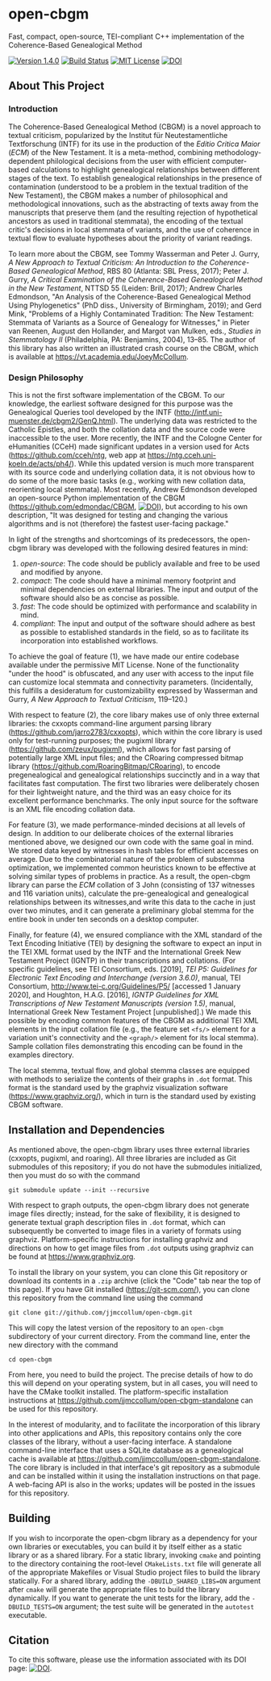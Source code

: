 # open-cbgm
Fast, compact, open-source, TEI-compliant C++ implementation of the Coherence-Based Genealogical Method

[![Version 1.4.0](https://img.shields.io/badge/version-1.4.0-blue)](https://github.com/jjmccollum/open-cbgm)
[![Build Status](https://travis-ci.com/jjmccollum/open-cbgm.svg?token=nZWB24v9ybTTZm4tWaqm&branch=master)](https://travis-ci.com/jjmccollum/open-cbgm)
[![MIT License](https://img.shields.io/badge/license-MIT-blue.svg?style=flat)](https://choosealicense.com/licenses/mit/)
[![DOI](https://zenodo.org/badge/222792228.svg)](https://zenodo.org/badge/latestdoi/222792228)

## About This Project

### Introduction

The Coherence-Based Genealogical Method (CBGM) is a novel approach to textual criticism, popularized by the Institut für Neutestamentliche Textforschung (INTF) for its use in the production of the _Editio Critica Maior_ (_ECM_) of the New Testament. It is a meta-method, combining methodology-dependent philological decisions from the user with efficient computer-based calculations to highlight genealogical relationships between different stages of the text. To establish genealogical relationships in the presence of contamination (understood to be a problem in the textual tradition of the New Testament), the CBGM makes a number of philosophical and methodological innovations, such as the abstracting of texts away from the manuscripts that preserve them (and the resulting rejection of hypothetical ancestors as used in traditional stemmata), the encoding of the textual critic's decisions in local stemmata of variants, and the use of coherence in textual flow to evaluate hypotheses about the priority of variant readings. 

To learn more about the CBGM, see Tommy Wasserman and Peter J. Gurry, _A New Approach to Textual Criticism: An Introduction to the Coherence-Based Genealogical Method_, RBS 80 (Atlanta: SBL Press, 2017); Peter J. Gurry, _A Critical Examination of the Coherence-Based Genealogical Method in the New Testament_, NTTSD 55 (Leiden: Brill, 2017); Andrew Charles Edmondson, "An Analysis of the Coherence-Based Genealogical Method Using Phylogenetics" (PhD diss., University of Birmingham, 2019); and Gerd Mink, "Problems of a Highly Contaminated Tradition: The New Testament: Stemmata of Variants as a Source of Genealogy for Witnesses," in Pieter van Reenen, August den Hollander, and Margot van Mulken, eds., _Studies in Stemmatology II_ (Philadelphia, PA: Benjamins, 2004), 13–85. The author of this library has also written an illustrated crash course on the CBGM, which is available at https://vt.academia.edu/JoeyMcCollum.

### Design Philosophy

This is not the first software implementation of the CBGM. To our knowledge, the earliest software designed for this purpose was the Genealogical Queries tool developed by the INTF (http://intf.uni-muenster.de/cbgm2/GenQ.html). The underlying data was restricted to the Catholic Epistles, and both the collation data and the source code were inaccessible to the user. More recently, the INTF and the Cologne Center for eHumanities (CCeH) made significant updates in a version used for Acts (https://github.com/cceh/ntg, web app at https://ntg.cceh.uni-koeln.de/acts/ph4/). While this updated version is much more transparent with its source code and underlying collation data, it is not obvious how to do some of the more basic tasks (e.g., working with new collation data, reorienting local stemmata). Most recently, Andrew Edmondson developed an open-source Python implementation of the CBGM (https://github.com/edmondac/CBGM, [![DOI](https://zenodo.org/badge/DOI/10.5281/zenodo.1296288.svg)](https://doi.org/10.5281/zenodo.1296288)), but according to his own description, "It was designed for testing and changing the various algorithms and is not (therefore) the fastest user-facing package."

In light of the strengths and shortcomings of its predecessors, the open-cbgm library was developed with the following desired features in mind:
1. _open-source_: The code should be publicly available and free to be used and modified by anyone.
2. _compact_: The code should have a minimal memory footprint and minimal dependencies on external libraries. The input and output of the software should also be as concise as possible.
3. _fast_: The code should be optimized with performance and scalability in mind.
4. _compliant_: The input and output of the software should adhere as best as possible to established standards in the field, so as to facilitate its incorporation into established workflows.

To achieve the goal of feature (1), we have made our entire codebase available under the permissive MIT License. None of the functionality "under the hood" is obfuscated, and any user with access to the input file can customize local stemmata and connectivity parameters. (Incidentally, this fulfills a desideratum for customizability expressed by Wasserman and Gurry, _A New Approach to Textual Criticism_, 119–120.)

With respect to feature (2), the core libary makes use of only three external libraries: the cxxopts command-line argument parsing library (https://github.com/jarro2783/cxxopts), which within the core library is used only for test-running purposes; the pugixml library (https://github.com/zeux/pugixml), which allows for fast parsing of potentially large XML input files; and the CRoaring compressed bitmap library (https://github.com/RoaringBitmap/CRoaring), to encode pregenealogical and genealogical relationships succinctly and in a way that facilitates fast computation. The first two libraries were deliberately chosen for their lightweight nature, and the third was an easy choice for its excellent performance benchmarks. The only input source for the software is an XML file encoding collation data.

For feature (3), we made performance-minded decisions at all levels of design. In addition to our deliberate choices of the external libraries mentioned above, we designed our own code with the same goal in mind. We stored data keyed by witnesses in hash tables for efficient accesses on average. Due to the combinatorial nature of the problem of substemma optimization, we implemented common heuristics known to be effective at solving similar types of problems in practice. As a result, the open-cbgm library can parse the _ECM_ collation of 3 John (consisting of 137 witnesses and 116 variation units), calculate the pre-genealogical and genealogical relationships between its witnesses,and write this data to the cache in just over two minutes, and it can generate a preliminary global stemma for the entire book in under ten seconds on a desktop computer.

Finally, for feature (4), we ensured compliance with the XML standard of the Text Encoding Initiative (TEI) by designing the software to expect an input in the TEI XML format used by the INTF and the International Greek New Testament Project (IGNTP) in their transcriptions and collations. (For specific guidelines, see TEI Consortium, eds. \[2019\], _TEI P5: Guidelines for Electronic Text Encoding and Interchange (version 3.6.0)_, manual, TEI Consortium, http://www.tei-c.org/Guidelines/P5/ \[accessed 1 January 2020\], and Houghton, H.A.G. \[2016\], _IGNTP Guidelines for XML Transcriptions of New Testament Manuscripts (version 1.5)_, manual, International Greek New Testament Project \[unpublished\].) We made this possible by encoding common features of the CBGM as additional TEI XML elements in the input collation file (e.g., the feature set `<fs/>` element for a variation unit's connectivity and the `<graph/>` element for its local stemma). Sample collation files demonstrating this encoding can be found in the examples directory.

The local stemma, textual flow, and global stemma classes are equipped with methods to serialize the contents of their graphs in `.dot` format. This format is the standard used by the graphviz visualization software (https://www.graphviz.org/), which in turn is the standard used by existing CBGM software.

## Installation and Dependencies

As mentioned above, the open-cbgm library uses three external libraries (cxxopts, pugixml, and roaring). All three libraries are included as Git submodules of this repository; if you do not have the submodules initialized, then you must do so with the command

    git submodule update --init --recursive

With respect to graph outputs, the open-cbgm library does not generate image files directly; instead, for the sake of flexibility, it is designed to generate textual graph description files in `.dot` format, which can subsequently be converted to image files in a variety of formats using graphviz. Platform-specific instructions for installing graphviz and directions on how to get image files from `.dot` outputs using graphviz can be found at https://www.graphviz.org.

To install the library on your system, you can clone this Git repository or download its contents in a `.zip` archive (click the "Code" tab near the top of this page). If you have Git installed (https://git-scm.com/), you can clone this repository from the command line using the command

    git clone git://github.com/jjmccollum/open-cbgm.git

This will copy the latest version of the repository to an `open-cbgm` subdirectory of your current directory. From the command line, enter the new directory with the command

    cd open-cbgm

From here, you need to build the project. The precise details of how to do this will depend on your operating system, but in all cases, you will need to have the CMake toolkit installed. The platform-specific installation instructions at https://github.com/jjmccollum/open-cbgm-standalone can be used for this repository.

In the interest of modularity, and to facilitate the incorporation of this library into other applications and APIs, this repository contains only the core classes of the library, without a user-facing interface. A standalone command-line interface that uses a SQLite database as a genealogical cache is available at https://github.com/jjmccollum/open-cbgm-standalone. The core library is included in that interface's git repository as a submodule and can be installed within it using the installation instructions on that page. A web-facing API is also in the works; updates will be posted in the issues for this repository.

## Building

If you wish to incorporate the open-cbgm library as a dependency for your own libraries or executables, you can build it by itself either as a static library or as a shared library. For a static library, invoking `cmake` and pointing to the directory containing the root-level `CMakeLists.txt` file will generate all of the appropriate Makefiles or Visual Studio project files to build the library statically. For a shared library, adding the `-DBUILD_SHARED_LIBS=ON` argument after `cmake` will generate the appropriate files to build the library dynamically. If you want to generate the unit tests for the library, add the `-DBUILD_TESTS=ON` argument; the test suite will be generated in the `autotest` executable.

## Citation

To cite this software, please use the information associated with its DOI page: [![DOI](https://zenodo.org/badge/222792228.svg)](https://zenodo.org/badge/latestdoi/222792228).
